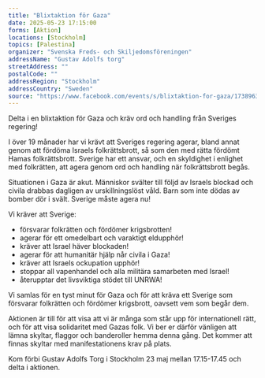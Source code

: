 ```yaml
---
title: "Blixtaktion för Gaza"
date: 2025-05-23 17:15:00
forms: [Aktion]
locations: [Stockholm]
topics: [Palestina]
organizer: "Svenska Freds- och Skiljedomsföreningen"
addressName: "Gustav Adolfs torg"
streetAddress: ""
postalCode: ""
addressRegion: "Stockholm"
addressCountry: "Sweden"
source: "https://www.facebook.com/events/s/blixtaktion-for-gaza/1738963243493424/"
---
```

Delta i en blixtaktion för Gaza och kräv ord och handling från Sveriges regering!

I över 19 månader har vi krävt att Sveriges regering agerar, bland annat genom att fördöma Israels folkrättsbrott, så som den med rätta fördömt Hamas folkrättsbrott. Sverige har ett ansvar, och en skyldighet i enlighet med folkrätten, att agera genom ord och handling när folkrättsbrott begås.

Situationen i Gaza är akut. Människor svälter till följd av Israels blockad och civila drabbas dagligen av urskillningslöst våld. Barn som inte dödas av bomber dör i svält. Sverige måste agera nu!

Vi kräver att Sverige:

- försvarar folkrätten och fördömer krigsbrotten!
- agerar för ett omedelbart och varaktigt eldupphör!
- kräver att Israel häver blockaden!
- agerar för att humanitär hjälp når civila i Gaza!
- kräver att Israels ockupation upphör!
- stoppar all vapenhandel och alla militära samarbeten med Israel!
- återupptar det livsviktiga stödet till UNRWA!

Vi samlas för en tyst minut för Gaza och för att kräva ett Sverige som försvarar folkrätten och fördömer krigsbrott, oavsett vem som begår dem.

Aktionen är till för att visa att vi är många som står upp för internationell rätt, och för att visa solidaritet med Gazas folk. Vi ber er därför vänligen att lämna skyltar, flaggor och banderoller hemma denna gång. Det kommer att finnas skyltar med manifestationens krav på plats.

Kom förbi Gustav Adolfs Torg i Stockholm 23 maj mellan 17.15-17.45 och delta i aktionen. 